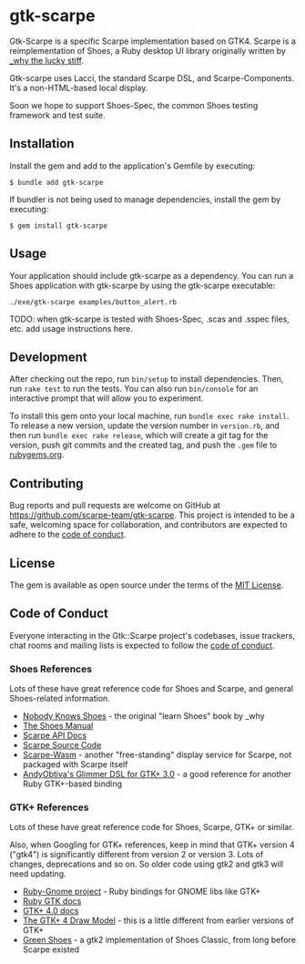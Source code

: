 # gtk-scarpe

Gtk-Scarpe is a specific Scarpe implementation based on GTK4. Scarpe is a reimplementation of Shoes, a Ruby desktop UI library originally written by [\_why the lucky stiff](https://en.wikipedia.org/wiki/Why_the_lucky_stiff).

Gtk-scarpe uses Lacci, the standard Scarpe DSL, and Scarpe-Components. It's a non-HTML-based local display.

Soon we hope to support Shoes-Spec, the common Shoes testing framework and test suite.

## Installation

Install the gem and add to the application's Gemfile by executing:

    $ bundle add gtk-scarpe

If bundler is not being used to manage dependencies, install the gem by executing:

    $ gem install gtk-scarpe

## Usage

Your application should include gtk-scarpe as a dependency. You can run a Shoes application with gtk-scarpe by using the gtk-scarpe executable:

    ./exe/gtk-scarpe examples/button_alert.rb

TODO: when gtk-scarpe is tested with Shoes-Spec, .scas and .sspec files, etc. add usage instructions here.

## Development

After checking out the repo, run `bin/setup` to install dependencies. Then, run `rake test` to run the tests. You can also run `bin/console` for an interactive prompt that will allow you to experiment.

To install this gem onto your local machine, run `bundle exec rake install`. To release a new version, update the version number in `version.rb`, and then run `bundle exec rake release`, which will create a git tag for the version, push git commits and the created tag, and push the `.gem` file to [rubygems.org](https://rubygems.org).

## Contributing

Bug reports and pull requests are welcome on GitHub at https://github.com/scarpe-team/gtk-scarpe. This project is intended to be a safe, welcoming space for collaboration, and contributors are expected to adhere to the [code of conduct](https://github.com/scarpe-team/gtk-scarpe/blob/main/CODE_OF_CONDUCT.md).

## License

The gem is available as open source under the terms of the [MIT License](https://opensource.org/licenses/MIT).

## Code of Conduct

Everyone interacting in the Gtk::Scarpe project's codebases, issue trackers, chat rooms and mailing lists is expected to follow the [code of conduct](https://github.com/scarpe-team/gtk-scarpe/blob/main/CODE_OF_CONDUCT.md).

### Shoes References

Lots of these have great reference code for Shoes and Scarpe, and general Shoes-related information.

* [Nobody Knows Shoes](https://github.com/whymirror/why-archive/blob/master/shoes/nobody-knows-shoes.pdf) - the original "learn Shoes" book by \_why
* [The Shoes Manual](https://github.com/scarpe-team/scarpe/blob/main/docs/static/manual.md)
* [Scarpe API Docs](https://scarpe-team.github.io/scarpe/)
* [Scarpe Source Code](https://github.com/scarpe-team/scarpe/)
* [Scarpe-Wasm](https://github.com/scarpe-team/scarpe-wasm) - another "free-standing" display service for Scarpe, not packaged with Scarpe itself
* [AndyObtiva's Glimmer DSL for GTK+ 3.0](https://github.com/AndyObtiva/glimmer-dsl-gtk) - a good reference for another Ruby GTK+-based binding

### GTK+ References

Lots of these have great reference code for Shoes, Scarpe, GTK+ or similar.

Also, when Googling for GTK+ references, keep in mind that GTK+ version 4 ("gtk4") is significantly different from version 2 or version 3. Lots of changes, deprecations and so on. So older code using gtk2 and gtk3 will need updating.

* [Ruby-Gnome project](https://github.com/ruby-gnome/ruby-gnome) - Ruby bindings for GNOME libs like GTK+
* [Ruby GTK docs](https://www.rubydoc.info/gems/gtk4/4.2.0)
* [GTK+ 4.0 docs](https://docs.gtk.org/gtk4/getting_started.html)
* [The GTK+ 4 Draw Model](https://docs.gtk.org/gtk4/drawing-model.html) - this is a little different from earlier versions of GTK+
* [Green Shoes](https://github.com/ashbb/green_shoes) - a gtk2 implementation of Shoes Classic, from long before Scarpe existed
